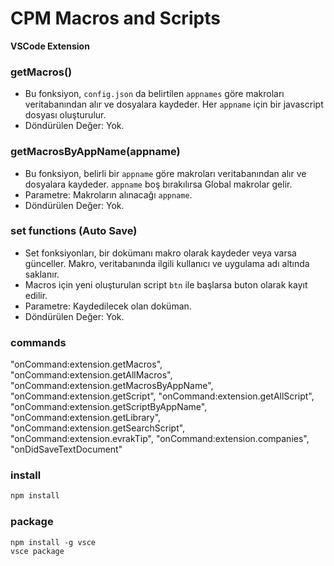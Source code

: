 # CPM Macros and Scripts

**VSCode Extension**


### getMacros()
- Bu fonksiyon, ``config.json`` da belirtilen ``appnames`` göre makroları veritabanından alır ve dosyalara kaydeder. Her ``appname`` için bir javascript dosyası oluşturulur.
- Döndürülen Değer: Yok.

### getMacrosByAppName(appname)
- Bu fonksiyon, belirli bir ``appname`` göre makroları veritabanından alır ve dosyalara kaydeder. ``appname`` boş bırakılırsa Global makrolar gelir.
- Parametre: Makroların alınacağı ``appname``.
- Döndürülen Değer: Yok.

### set functions (Auto Save)
- Set fonksiyonları, bir dokümanı makro olarak kaydeder veya varsa günceller. Makro, veritabanında ilgili kullanıcı ve uygulama adı altında saklanır.
- Macros için yeni oluşturulan script ``btn`` ile başlarsa buton olarak kayıt edilir.
- Parametre: Kaydedilecek olan doküman.
- Döndürülen Değer: Yok.


### commands
"onCommand:extension.getMacros",
"onCommand:extension.getAllMacros",
"onCommand:extension.getMacrosByAppName",
"onCommand:extension.getScript",
"onCommand:extension.getAllScript",
"onCommand:extension.getScriptByAppName",
"onCommand:extension.getLibrary",
"onCommand:extension.getSearchScript",
"onCommand:extension.evrakTip",
"onCommand:extension.companies",
"onDidSaveTextDocument"

### install
```cmd
npm install
```

### package
```
npm install -g vsce
vsce package
```
